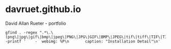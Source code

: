 davruet.github.io
=================

David Allan Rueter - portfolio


```
gfind . -regex ".*\.\(png\|jpg\|gif\|bmp\|jpeg\|PNG\|JPG\|GIF\|BMP\|JPEG\|tif\|tiff\|TIF\|TIFF\)" -printf '    -  webimg: %P\n       caption: "Installation Detail"\n'

```